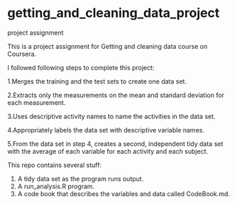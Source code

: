 # getting_and_cleaning_data_project
project assignment

This is a project assignment for Getting and cleaning data course on Coursera.

I followed following steps to complete this project:

1.Merges the training and the test sets to create one data set.

2.Extracts only the measurements on the mean and standard deviation for each measurement.

3.Uses descriptive activity names to name the activities in the data set.

4.Appropriately labels the data set with descriptive variable names.

5.From the data set in step 4, creates a second, independent tidy data set with the average of each variable for each activity and each subject.


This repo contains several stuff:
1) A tidy data set as the program runs output.
2) A run_analysis.R program. 
3) A code book that describes the variables and data called CodeBook.md. 
